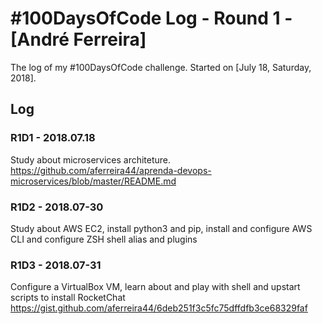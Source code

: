 # #100DaysOfCode Log - Round 1 - [André Ferreira]

The log of my #100DaysOfCode challenge. Started on [July 18, Saturday, 2018].

## Log

### R1D1 - 2018.07.18
Study about microservices architeture. https://github.com/aferreira44/aprenda-devops-microservices/blob/master/README.md

### R1D2 - 2018.07-30
Study about AWS EC2, install python3 and pip, install and configure AWS CLI and configure ZSH shell alias and plugins

### R1D3 - 2018.07-31
Configure a VirtualBox VM, learn about and play with shell and upstart scripts to install RocketChat https://gist.github.com/aferreira44/6deb251f3c5fc75dffdfb3ce68329faf
